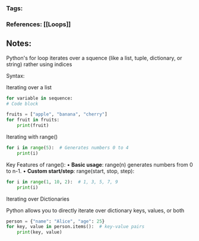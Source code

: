 ### Tags: 
### References: [[Loops]]

## Notes:

Python's for loop iterates over a squence (like a list, tuple, dictionary, or string) rather using indices

Syntax:

Iterating over a list
```python
for variable in sequence:
# Code block

fruits = ["apple", "banana", "cherry"]
for fruit in fruits:
    print(fruit)
```

Iterating with range()
```python
for i in range(5):  # Generates numbers 0 to 4
    print(i)
```

Key Features of range():
• **Basic usage**: range(n) generates numbers from 0 to n-1.
• **Custom start/step**: range(start, stop, step):

```python
for i in range(1, 10, 2):  # 1, 3, 5, 7, 9
    print(i)
```

Iterating over Dictionaries

Python allows you to directly iterate over dictionary keys, values, or both
```python
person = {"name": "Alice", "age": 25}
for key, value in person.items():  # key-value pairs
    print(key, value)
```